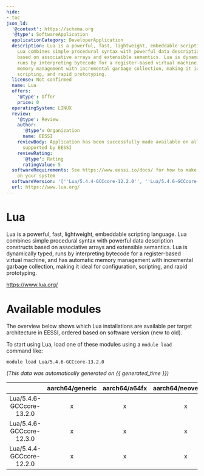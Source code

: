 ```yaml
---
hide:
- toc
json_ld:
  '@context': https://schema.org
  '@type': SoftwareApplication
  applicationCategory: DeveloperApplication
  description: Lua is a powerful, fast, lightweight, embeddable scripting language.
    Lua combines simple procedural syntax with powerful data description constructs
    based on associative arrays and extensible semantics. Lua is dynamically typed,
    runs by interpreting bytecode for a register-based virtual machine, and has automatic
    memory management with incremental garbage collection, making it ideal for configuration,
    scripting, and rapid prototyping.
  license: Not confirmed
  name: Lua
  offers:
    '@type': Offer
    price: 0
  operatingSystem: LINUX
  review:
    '@type': Review
    author:
      '@type': Organization
      name: EESSI
    reviewBody: Application has been successfully made available on all architectures
      supported by EESSI
    reviewRating:
      '@type': Rating
      ratingValue: 5
  softwareRequirements: See https://www.eessi.io/docs/ for how to make EESSI available
    on your system
  softwareVersion: '[''Lua/5.4.4-GCCcore-12.2.0'', ''Lua/5.4.6-GCCcore-12.3.0'', ''Lua/5.4.6-GCCcore-13.2.0'']'
  url: https://www.lua.org/
---
```


Lua
===


Lua is a powerful, fast, lightweight, embeddable scripting language. Lua combines simple procedural syntax with powerful data description constructs based on associative arrays and extensible semantics. Lua is dynamically typed, runs by interpreting bytecode for a register-based virtual machine, and has automatic memory management with incremental garbage collection, making it ideal for configuration, scripting, and rapid prototyping.

https://www.lua.org/
# Available modules


The overview below shows which Lua installations are available per target architecture in EESSI, ordered based on software version (new to old).

To start using Lua, load one of these modules using a `module load` command like:

```shell
module load Lua/5.4.6-GCCcore-13.2.0
```

*(This data was automatically generated on {{ generated_time }})*

| |aarch64/generic|aarch64/a64fx|aarch64/neoverse_n1|aarch64/neoverse_v1|aarch64/nvidia/grace|x86_64/generic|x86_64/amd/zen2|x86_64/amd/zen3|x86_64/amd/zen4|x86_64/intel/cascadelake|x86_64/intel/haswell|x86_64/intel/icelake|x86_64/intel/sapphirerapids|x86_64/intel/skylake_avx512|
| :---: | :---: | :---: | :---: | :---: | :---: | :---: | :---: | :---: | :---: | :---: | :---: | :---: | :---: | :---: |
|Lua/5.4.6-GCCcore-13.2.0|x|x|x|x|x|x|x|x|x|x|x|x|x|x|
|Lua/5.4.6-GCCcore-12.3.0|x|x|x|x|x|x|x|x|x|x|x|x|x|x|
|Lua/5.4.4-GCCcore-12.2.0|x|x|x|x|x|x|x|x|x|x|x|x|x|x|
